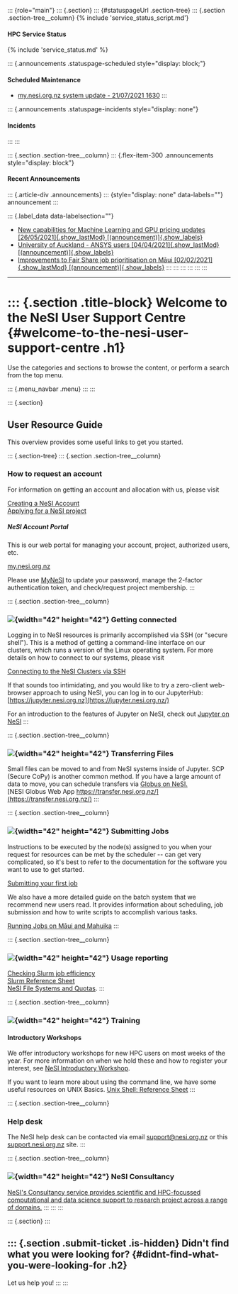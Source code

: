 ::: {role="main"}
::: {.section}
::: {#statuspageUrl .section-tree}
::: {.section .section-tree__column}
{% include 'service_status_script.md'}
#### HPC Service Status
{% include 'service_status.md' %}



::: {.announcements .statuspage-scheduled style="display: block;"}
#### Scheduled Maintenance

-   [my.nesi.org.nz system update - 21/07/2021
    1630](https://stspg.io/2k8qp98lfvdw)
:::

::: {.announcements .statuspage-incidents style="display: none"}
#### Incidents
:::
:::

::: {.section .section-tree__column}
::: {.flex-item-300 .announcements style="display: block"}
#### Recent Announcements

::: {.article-div .announcements}
::: {style="display: none" data-labels=""}
announcement
:::

::: {.label_data data-labelsection=""}
-   [New capabilities for Machine Learning and GPU pricing updates
    [26/05/2021]{.show_lastMod}
    [(announcement)]{.show_labels}](https://support.nesi.org.nz/hc/en-gb/articles/360004491956-New-capabilities-for-Machine-Learning-and-GPU-pricing-updates)
-   [University of Auckland - ANSYS users [04/04/2021]{.show_lastMod}
    [(announcement)]{.show_labels}](https://support.nesi.org.nz/hc/en-gb/articles/360003984776-University-of-Auckland-ANSYS-users)
-   [Improvements to Fair Share job prioritisation on Māui
    [02/02/2021]{.show_lastMod}
    [(announcement)]{.show_labels}](https://support.nesi.org.nz/hc/en-gb/articles/360001829555-Improvements-to-Fair-Share-job-prioritisation-on-M%C4%81ui)
:::
:::
:::
:::
:::
:::

------------------------------------------------------------------------

::: {.section .title-block}
Welcome to the NeSI User Support Centre {#welcome-to-the-nesi-user-support-centre .h1}
=======================================

Use the categories and sections to browse the content, or perform a
search from the top menu.

::: {.menu_navbar .menu}
:::
:::

::: {.section}
<div>

User Resource Guide
-------------------

This overview provides some useful links to get you started.

</div>

::: {.section-tree}
::: {.section .section-tree__column}
### How to request an account

For information on getting an account and allocation with us, please
visit

[Creating a NeSI
Account](https://support.nesi.org.nz/hc/en-gb/articles/360000159715)\
[Applying for a NeSI
project](https://support.nesi.org.nz/hc/en-gb/articles/360000174976)

##### NeSI Account Portal

This is our web portal for managing your account, project, authorized
users, etc.

[my.nesi.org.nz](https://my.nesi.org.nz)

Please use [MyNeSI](https://my.nesi.org.nz/) to update your password,
manage the 2-factor authentication token, and check/request project
membership.
:::

::: {.section .section-tree__column}
### ![](//theme.zdassets.com/theme_assets/85418/c8f68fb4c794d902683e2abdc7a22e20abf4fa82.png){width="42" height="42"} Getting connected

Logging in to NeSI resources is primarily accomplished via SSH (or
"secure shell"). This is a method of getting a command-line interface on
our clusters, which runs a version of the Linux operating system. For
more details on how to connect to our systems, please visit

[Connecting to the NeSI Clusters via
SSH](https://support.nesi.org.nz/hc/en-gb/articles/360001016335)

If that sounds too intimidating, and you would like to try a zero-client
web-browser approach to using NeSI, you can log in to our JupyterHub:
[https://jupyter.nesi.org.nz](https://jupyter.nesi.org.nz/)

For an introduction to the features of Jupyter on NeSI, check out
[Jupyter on
NeSI](https://support.nesi.org.nz/hc/en-gb/articles/360001555615)
:::

::: {.section .section-tree__column}
### ![](//theme.zdassets.com/theme_assets/85418/79671a6d774b40afcb09faac902942fed76cfca8.png){width="42" height="42"} Transferring Files

Small files can be moved to and from NeSI systems inside of Jupyter. SCP
(Secure CoPy) is another common method. If you have a large amount of
data to move, you can schedule transfers via [Globus on
NeSI.](https://support.nesi.org.nz/hc/en-gb/articles/360000576776)\
[NESI Globus Web App
https://transfer.nesi.org.nz/](https://transfer.nesi.org.nz/)
:::

::: {.section .section-tree__column}
### ![](//theme.zdassets.com/theme_assets/85418/c8f68fb4c794d902683e2abdc7a22e20abf4fa82.png){width="42" height="42"} Submitting Jobs

Instructions to be executed by the node(s) assigned to you when your
request for resources can be met by the scheduler -- can get very
complicated, so it's best to refer to the documentation for the software
you want to use to get started.

[Submitting your first
job](https://support.nesi.org.nz/hc/en-gb/articles/360000684396)

We also have a more detailed guide on the batch system that we recommend
new users read. It provides information about scheduling, job submission
and how to write scripts to accomplish various tasks.

[Running Jobs on Māui and
Mahuika](https://support.nesi.org.nz/hc/en-gb/sections/360000030876)
:::

::: {.section .section-tree__column}
### ![](//theme.zdassets.com/theme_assets/85418/c8f68fb4c794d902683e2abdc7a22e20abf4fa82.png){width="42" height="42"} Usage reporting

[Checking Slurm job
efficiency](https://support.nesi.org.nz/hc/en-gb/articles/360000903776)\
[Slurm Reference
Sheet](https://support.nesi.org.nz/hc/en-gb/articles/360000691716)\
[NeSI File Systems and
Quotas](https://support.nesi.org.nz/hc/en-gb/articles/360000177256).
:::

::: {.section .section-tree__column}
### ![](//theme.zdassets.com/theme_assets/85418/d84f915c1b7b670c39e246a991d877c9ac21d3e2.png){width="42" height="42"} Training

#### Introductory Workshops

We offer introductory workshops for new HPC users on most weeks of the
year. For more information on when we hold these and how to register
your interest, see [NeSI Introductory
Workshop](https://support.nesi.org.nz/hc/en-gb/articles/360000428676).

If you want to learn more about using the command line, we have some
useful resources on UNIX Basics. [Unix Shell: Reference
Sheet](/hc/en-gb/articles/360001393596)
:::

::: {.section .section-tree__column}
### Help desk

The NeSI help desk can be contacted via email <support@nesi.org.nz> or
this
[support.nesi.org.nz](https://support.nesi.org.nz/hc/en-gb/requests/new)
site.
:::

::: {.section .section-tree__column}
### ![](//theme.zdassets.com/theme_assets/85418/9a90082aeba086623edb2a7d51d4dc02cfeb391f.png){width="42" height="42"} NeSI Consultancy

[NeSI\'s Consultancy service provides scientific and HPC-focussed
computational and data science support to research project across a
range of
domains.](https://support.nesi.org.nz/hc/en-gb/articles/360000751916)
:::
:::
:::

::: {.section}
:::

::: {.section .submit-ticket .is-hidden}
Didn't find what you were looking for? {#didnt-find-what-you-were-looking-for .h2}
--------------------------------------

Let us help you!
:::
:::
